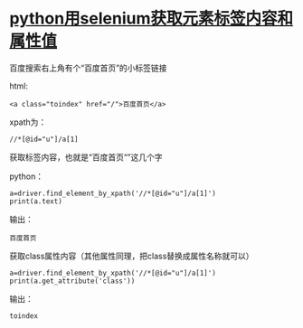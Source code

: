 # [python用selenium获取元素标签内容和属性值]()

百度搜索右上角有个“百度首页”的小标签链接

html:

```
<a class="toindex" href="/">百度首页</a>
```

xpath为：

```
//*[@id="u"]/a[1]
```

获取标签内容，也就是“百度首页“”这几个字

python：

```
a=driver.find_element_by_xpath('//*[@id="u"]/a[1]')
print(a.text)
```

输出：

```
百度首页
```

获取class属性内容（其他属性同理，把class替换成属性名称就可以）

```
a=driver.find_element_by_xpath('//*[@id="u"]/a[1]')
print(a.get_attribute('class'))
```

输出：

```
toindex
```
